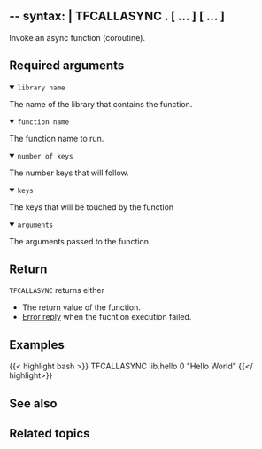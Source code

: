 --
syntax: |
    TFCALLASYNC <library name>.<function name> <number of keys> [<key1> ... <keyn>] [<arg1> ... <argn>]
--

Invoke an async function (coroutine).

## Required arguments

<details open>
<summary><code>library name</code></summar>

The name of the library that contains the function.
</details>

<details open>
<summary><code>function name</code></summar>

The function name to run.
</details>

<details open>
<summary><code>number of keys</code></summar>

The number keys that will follow.
</details>

<details open>
<summary><code>keys</code></summary>

The keys that will be touched by the function
</details>

<details open>
<summary><code>arguments</code></summary>

The arguments passed to the function.
</details>

## Return

`TFCALLASYNC` returns either

* The return value of the function.
* [Error reply](/docs/reference/protocol-spec/#resp-errors) when the fucntion execution failed.

## Examples

{{< highlight bash >}}
TFCALLASYNC lib.hello 0
"Hello World"
{{</ highlight>}}

## See also

## Related topics

